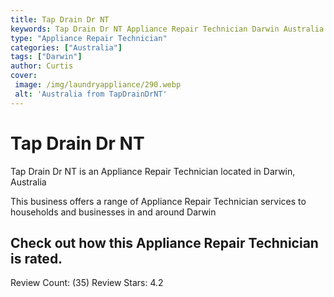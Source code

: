```yaml
---
title: Tap Drain Dr NT
keywords: Tap Drain Dr NT Appliance Repair Technician Darwin Australia 
type: "Appliance Repair Technician"
categories: ["Australia"]
tags: ["Darwin"]
author: Curtis
cover:
 image: /img/laundryappliance/290.webp
 alt: 'Australia from TapDrainDrNT'
---
```


# Tap Drain Dr NT
Tap Drain Dr NT is an Appliance Repair Technician located in Darwin, Australia

This business offers a range of Appliance Repair Technician services to households and businesses in and around Darwin

## Check out how this Appliance Repair Technician is rated.
Review Count: (35)
Review Stars: 4.2
